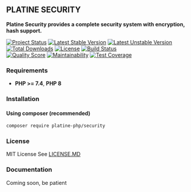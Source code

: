 ## PLATINE SECURITY
**Platine Security provides a complete security system with encryption, hash support.**

[![Project Status](http://opensource.box.com/badges/active.svg)](http://opensource.box.com/badges)
[![Latest Stable Version](https://poser.pugx.org/platine-php/security/v)](https://packagist.org/packages/platine-php/security)
[![Latest Unstable Version](https://poser.pugx.org/platine-php/security/v/unstable)](https://packagist.org/packages/platine-php/security)
[![Total Downloads](https://poser.pugx.org/platine-php/security/downloads)](https://packagist.org/packages/platine-php/security)
[![License](https://poser.pugx.org/platine-php/security/license)](https://packagist.org/packages/platine-php/security)
[![Build Status](https://img.shields.io/travis/platine-php/security/develop.svg?style=flat-square)](https://travis-ci.com/platine-php/security)  
[![Quality Score](https://img.shields.io/scrutinizer/g/platine-php/security.svg?style=flat-square)](https://scrutinizer-ci.com/g/platine-php/security)
[![Maintainability](https://api.codeclimate.com/v1/badges/b3248a65038e37aee0af/maintainability)](https://codeclimate.com/github/platine-php/security/maintainability)
[![Test Coverage](https://api.codeclimate.com/v1/badges/b3248a65038e37aee0af/test_coverage)](https://codeclimate.com/github/platine-php/security/test_coverage)

### Requirements 
- **PHP >= 7.4**, **PHP 8** 

### Installation
#### Using composer (recommended)
```bash
composer require platine-php/security
```

### License
MIT License See [LICENSE.MD](LICENSE.MD)

### Documentation 
Coming soon, be patient